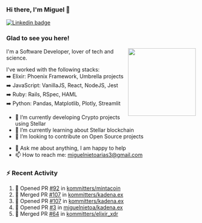 ### Hi there, I'm Miguel 👋

<a href="https://linkedin.com/in/miguelnietoa/" target="_blank" rel="noopener noreferrer">
  <img src="https://img.shields.io/badge/-LinkedIn-0e76a8?style=flat-square&logo=Linkedin&logoColor=white" alt="Linkedin badge">
</a>
<!-- [![Website Badge](https://img.shields.io/badge/Website-3b5998?style=flat-square&logo=google-chrome&logoColor=white)](#notavailablenow#) 

<img src="https://i.imgur.com/tbrLrt5.gif" width=400 alt="Coding GIF" align="right"/>
-->


### Glad to see you here!
<a href="https://github.com/miguelnietoa"><img src="https://github-readme-stats.vercel.app/api?username=miguelnietoa&show_icons=true&hide_border=true&count_private=true&include_all_commits=true&theme=tokyonight" height="180em" align="right"/></a>
I'm a Software Developer, lover of tech and science. 

I've worked with the following stacks:\
➡️ Elixir: Phoenix Framework, Umbrella projects\
➡️ JavaScript: VanillaJS, React, NodeJS, Jest\
➡️ Ruby: Rails, RSpec, HAML\
➡️ Python: Pandas, Matplotlib, Plotly, Streamlit

- 🔭 I’m currently developing Crypto projects using Stellar
- 🌱 I’m currently learning about Stellar blockchain
- 👯 I’m looking to contribute on Open Source projects
<!-- 
- 😄 I just finished a Machine Learning course! 
- 🤔 I’m looking for help with ...
-->
- 💬 Ask me about anything, I am happy to help
- 📫 How to reach me: miguelnietoarias3@gmail.com

### ⚡ Recent Activity

<!--START_SECTION:activity-->
1. 💪 Opened PR [#92](https://github.com/kommitters/mintacoin/pull/92) in [kommitters/mintacoin](https://github.com/kommitters/mintacoin)
2. 🎉 Merged PR [#107](https://github.com/kommitters/kadena.ex/pull/107) in [kommitters/kadena.ex](https://github.com/kommitters/kadena.ex)
3. 💪 Opened PR [#107](https://github.com/kommitters/kadena.ex/pull/107) in [kommitters/kadena.ex](https://github.com/kommitters/kadena.ex)
4. 💪 Opened PR [#3](https://github.com/miguelnietoa/kadena.ex/pull/3) in [miguelnietoa/kadena.ex](https://github.com/miguelnietoa/kadena.ex)
5. 🎉 Merged PR [#64](https://github.com/kommitters/elixir_xdr/pull/64) in [kommitters/elixir_xdr](https://github.com/kommitters/elixir_xdr)
<!--END_SECTION:activity-->
